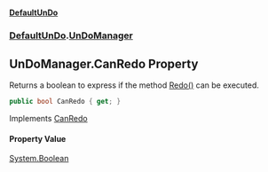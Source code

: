 #### [DefaultUnDo](../../index.md 'index')
### [DefaultUnDo](../../index.md#DefaultUnDo 'DefaultUnDo').[UnDoManager](index.md 'DefaultUnDo\.UnDoManager')

## UnDoManager\.CanRedo Property

Returns a boolean to express if the method [Redo\(\)](Redo().md 'DefaultUnDo\.UnDoManager\.Redo\(\)') can be executed\.

```csharp
public bool CanRedo { get; }
```

Implements [CanRedo](../IUnDoManager/CanRedo.md 'DefaultUnDo\.IUnDoManager\.CanRedo')

#### Property Value
[System\.Boolean](https://docs.microsoft.com/en-us/dotnet/api/System.Boolean 'System\.Boolean')